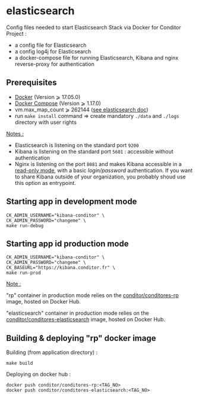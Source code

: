 elasticsearch
=======
Config files needed to start Elasticsearch Stack via Docker for Conditor Project :
  * a config file for Elasticsearch
  * a config log4j for Elasticsearch
  * a docker-compose file for running Elasticsearch, Kibana and nginx reverse-proxy for authentication

## Prerequisites

- [Docker](https://docs.docker.com/engine/installation/) (Version ⩾ 17.05.0)
- [Docker Compose](https://docs.docker.com/compose/install/) (Version ⩾ 1.17.0)
- vm.max_map_count ⩾ 262144 ([see elasticsearch doc](https://www.elastic.co/guide/en/elasticsearch/reference/current/docker.html#docker-cli-run-prod-mode))
- run `make install` command => create mandatory `./data` and `./logs` directory with user rights

<u>Notes :</u>

* Elasticsearch is listening on the standard port `9200`
* Kibana is listening on the standard port `5601` : accessible without authentication
* Nginx is listening on the port `8081` and makes Kibana accessible in a <u>read-only mode</u>, with a basic *login/password* authentication. If you want to share Kibana outside of your organization, you probably shoud use this option as entrypoint.

## Starting app in development mode

```shell
CK_ADMIN_USERNAME="kibana-conditor" \
CK_ADMIN_PASSWORD="changeme" \
make run-debug
```

## Starting app id production mode

```shell
CK_ADMIN_USERNAME="kibana-conditor" \
CK_ADMIN_PASSWORD="changeme" \
CK_BASEURL="https://kibana.conditor.fr" \
make run-prod
```

<u>Note : </u>

"rp" container in production mode relies on the [conditor/conditores-rp](https://registry.hub.docker.com/u/conditor/conditores-rp/) image, hosted on Docker Hub.

"elasticsearch" container in production mode relies on the [conditor/conditores-elasticsearch](https://registry.hub.docker.com/u/conditor/conditores-elasticsearch/) image, hosted on Docker Hub.

## 


## Building & deploying "rp" docker image

Building (from application directory) :

```shell
make build
```

Deploying on docker hub :

```shell
docker push conditor/conditores-rp:<TAG_NO>
docker push conditor/conditores-elasticsearch:<TAG_NO>
```

